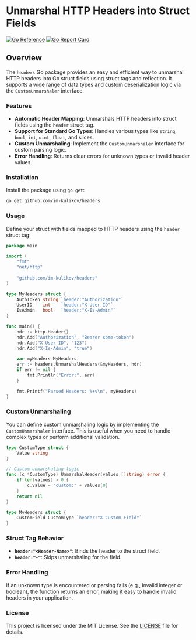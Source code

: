 # Unmarshal HTTP Headers into Struct Fields

[![Go Reference](https://pkg.go.dev/badge/github.com/im-kulikov/headers.svg)](https://pkg.go.dev/github.com/im-kulikov/headers)
[![Go Report Card](https://goreportcard.com/badge/github.com/im-kulikov/headers)](https://goreportcard.com/report/github.com/im-kulikov/headers)

## Overview

The `headers` Go package provides an easy and efficient way to unmarshal HTTP headers into Go struct fields using struct tags and reflection. It supports a wide range of data types and custom deserialization logic via the `CustomUnmarshaler` interface.

### Features

- **Automatic Header Mapping**: Unmarshals HTTP headers into struct fields using the `header` struct tag.
- **Support for Standard Go Types**: Handles various types like `string`, `bool`, `int`, `uint`, `float`, and slices.
- **Custom Unmarshaling**: Implement the `CustomUnmarshaler` interface for custom parsing logic.
- **Error Handling**: Returns clear errors for unknown types or invalid header values.

### Installation

Install the package using `go get`:

```bash
go get github.com/im-kulikov/headers
```

### Usage

Define your struct with fields mapped to HTTP headers using the `header` struct tag:

```go
package main

import (
    "fmt"
    "net/http"
	
    "github.com/im-kulikov/headers"
)

type MyHeaders struct {
    AuthToken string `header:"Authorization"`
    UserID    int    `header:"X-User-ID"`
    IsAdmin   bool   `header:"X-Is-Admin"`
}

func main() {
    hdr := http.Header{}
    hdr.Add("Authorization", "Bearer some-token")
    hdr.Add("X-User-ID", "123")
    hdr.Add("X-Is-Admin", "true")

    var myHeaders MyHeaders
    err := headers.UnmarshalHeaders(&myHeaders, hdr)
    if err != nil {
        fmt.Println("Error:", err)
    }

    fmt.Printf("Parsed Headers: %+v\n", myHeaders)
}
```

### Custom Unmarshaling

You can define custom unmarshaling logic by implementing the `CustomUnmarshaler` interface. This is useful when you need to handle complex types or perform additional validation.

```go
type CustomType struct {
    Value string
}

// Custom unmarshaling logic
func (c *CustomType) UnmarshalHeader(values []string) error {
    if len(values) > 0 {
        c.Value = "custom:" + values[0]
    }
    return nil
}

type MyHeaders struct {
    CustomField CustomType `header:"X-Custom-Field"`
}
```

### Struct Tag Behavior

- **`header:"<Header-Name>"`**: Binds the header to the struct field.
- **`header:"-"`**: Skips unmarshaling for the field.

### Error Handling

If an unknown type is encountered or parsing fails (e.g., invalid integer or boolean), the function returns an error, making it easy to handle invalid headers in your application.

### License

This project is licensed under the MIT License. See the [LICENSE](LICENSE) file for details.